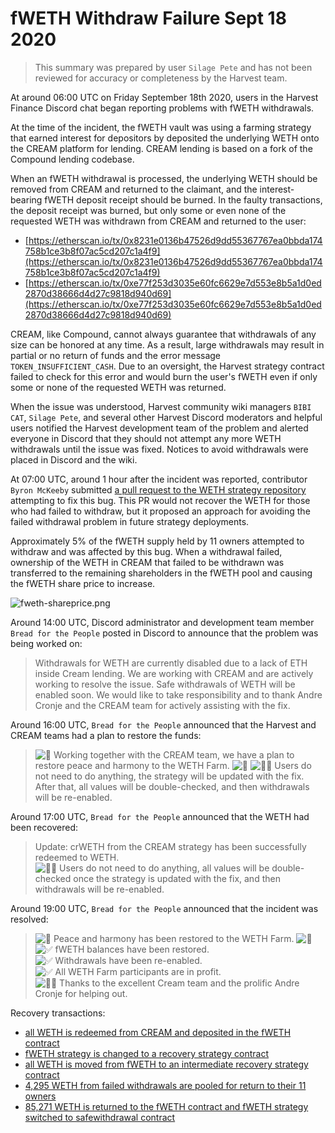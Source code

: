 # fWETH Withdraw Failure Sept 18 2020

> This summary was prepared by user `Silage Pete` and has not been reviewed for accuracy or completeness by the Harvest team.

At around 06:00 UTC on Friday September 18th 2020, users in the Harvest Finance Discord chat began reporting problems with fWETH withdrawals.

At the time of the incident, the fWETH vault was using a farming strategy that earned interest for depositors by deposited the underlying WETH onto the CREAM platform for lending. CREAM lending is based on a fork of the Compound lending codebase.

When an fWETH withdrawal is processed, the underlying WETH should be removed from CREAM and returned to the claimant, and the interest-bearing fWETH deposit receipt should be burned. In the faulty transactions, the deposit receipt was burned, but only some or even none of the requested WETH was withdrawn from CREAM and returned to the user:

* [https://etherscan.io/tx/0x8231e0136b47526d9dd55367767ea0bbda174758b1ce3b8f07ac5cd207c1a4f9](https://etherscan.io/tx/0x8231e0136b47526d9dd55367767ea0bbda174758b1ce3b8f07ac5cd207c1a4f9)
* [https://etherscan.io/tx/0xe77f253d3035e60fc6629e7d553e8b5a1d0ed2870d38666d4d27c9818d940d69](https://etherscan.io/tx/0xe77f253d3035e60fc6629e7d553e8b5a1d0ed2870d38666d4d27c9818d940d69)

CREAM, like Compound, cannot always guarantee that withdrawals of any size can be honored at any time. As a result, large withdrawals may result in partial or no return of funds and the error message `TOKEN_INSUFFICIENT_CASH`. Due to an oversight, the Harvest strategy contract failed to check for this error and would burn the user's fWETH even if only some or none of the requested WETH was returned.

When the issue was understood, Harvest community wiki managers `BIBI CAT`, `Silage Pete`, and several other Harvest Discord moderators and helpful users notified the Harvest development team of the problem and alerted everyone in Discord that they should not attempt any more WETH withdrawals until the issue was fixed. Notices to avoid withdrawals were placed in Discord and the wiki.

At 07:00 UTC, around 1 hour after the incident was reported, contributor `Byron McKeeby` submitted [a pull request to the WETH strategy repository](https://github.com/harvest-finance/harvest/pull/4/files) attempting to fix this bug. This PR would not recover the WETH for those who had failed to withdraw, but it proposed an approach for avoiding the failed withdrawal problem in future strategy deployments.

Approximately 5% of the fWETH supply held by 11 owners attempted to withdraw and was affected by this bug. When a withdrawal failed, ownership of the WETH in CREAM that failed to be withdrawn was transferred to the remaining shareholders in the fWETH pool and causing the fWETH share price to increase.

![fweth-shareprice.png](https://farm.chainwiki.dev/fweth-shareprice.png)

Around 14:00 UTC, Discord administrator and development team member `Bread for the People` posted in Discord to announce that the problem was being worked on:

> Withdrawals for WETH are currently disabled due to a lack of ETH inside Cream lending. We are working with CREAM and are actively working to resolve the issue. Safe withdrawals of WETH will be enabled soon. We would like to take responsibility and to thank Andre Cronje and the CREAM team for actively assisting with the fix.

Around 16:00 UTC, `Bread for the People` announced that the Harvest and CREAM teams had a plan to restore the funds:

> ![🎑](https://farm.chainwiki.dev/\_assets/svg/twemoji/1f391.svg) Working together with the CREAM team, we have a plan to restore peace and harmony to the WETH Farm. ![🎑](https://farm.chainwiki.dev/\_assets/svg/twemoji/1f391.svg) ![👨‍🌾](https://farm.chainwiki.dev/\_assets/svg/twemoji/1f468-200d-1f33e.svg) Users do not need to do anything, the strategy will be updated with the fix. After that, all values will be double-checked, and then withdrawals will be re-enabled.

Around 17:00 UTC, `Bread for the People` announced that the WETH had been recovered:

> Update: crWETH from the CREAM strategy has been successfully redeemed to WETH.\
> ![👨‍🌾](https://farm.chainwiki.dev/\_assets/svg/twemoji/1f468-200d-1f33e.svg) Users do not need to do anything, all values will be double-checked once the strategy is updated with the fix, and then withdrawals will be re-enabled.

Around 19:00 UTC, `Bread for the People` announced that the incident was resolved:

> ![🎑](https://farm.chainwiki.dev/\_assets/svg/twemoji/1f391.svg) Peace and harmony has been restored to the WETH Farm. ![🎑](https://farm.chainwiki.dev/\_assets/svg/twemoji/1f391.svg)\
> ![✅](https://farm.chainwiki.dev/\_assets/svg/twemoji/2705.svg) fWETH balances have been restored.\
> ![✅](https://farm.chainwiki.dev/\_assets/svg/twemoji/2705.svg) Withdrawals have been re-enabled.\
> ![✅](https://farm.chainwiki.dev/\_assets/svg/twemoji/2705.svg) All WETH Farm participants are in profit.\
> ![👨‍🌾](https://farm.chainwiki.dev/\_assets/svg/twemoji/1f468-200d-1f33e.svg) Thanks to the excellent Cream team and the prolific Andre Cronje for helping out.

Recovery transactions:

* [all WETH is redeemed from CREAM and deposited in the fWETH contract](https://etherscan.io/tx/0x519acf0a0a71f944e2ae573740d399b77d60220e7c8e4b22742c2a76f2cad69a)
* [fWETH strategy is changed to a recovery strategy contract](https://etherscan.io/tx/0x4482df10258c414853155be260ce4626a645779aa9b600deead35eb621395675)
* [all WETH is moved from fWETH to an intermediate recovery strategy contract](https://etherscan.io/address/0x26d3e02999beffaeb07af3a94438769df0ee4150#tokentxns)
* [4,295 WETH from failed withdrawals are pooled for return to their 11 owners](https://etherscan.io/address/0x23b6c1f600111895cc4536d070eb35660500d670#tokentxns)
* [85,271 WETH is returned to the fWETH contract and fWETH strategy switched to safewithdrawal contract](https://etherscan.io/tx/0x706068b557f9b61a3780f357daf0f6b710d80db86fec72aaae003b4a8110af1d)
